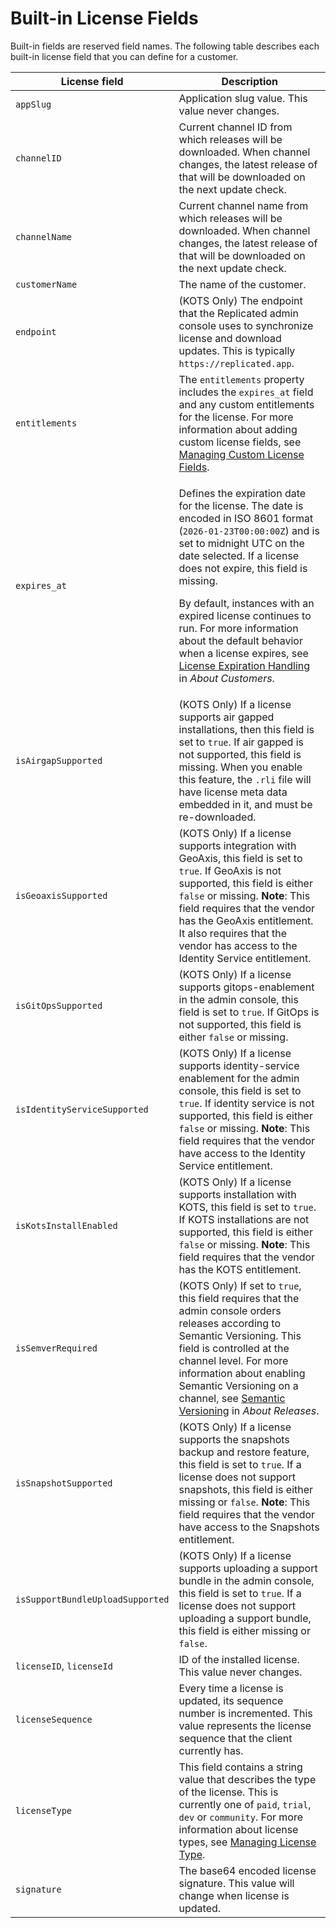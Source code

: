 # Built-in License Fields

Built-in fields are reserved field names. The following table describes each built-in license field that you can define for a customer.

| License field         | Description           |
|------------------------|------------------------|
| `appSlug` | Application slug value. This value never changes. |
| `channelID` | Current channel ID from which releases will be downloaded. When channel changes, the latest release of that will be downloaded on the next update check. |
| `channelName` | Current channel name from which releases will be downloaded. When channel changes, the latest release of that will be downloaded on the next update check. |
| `customerName` | The name of the customer. |
| `endpoint` | (KOTS Only) The endpoint that the Replicated admin console uses to synchronize license and download updates. This is typically `https://replicated.app`. |
| `entitlements` | The `entitlements` property includes the `expires_at` field and any custom entitlements for the license. For more information about adding custom license fields, see [Managing Custom License Fields](licenses-adding-custom-fields).|
| `expires_at` | <p>Defines the expiration date for the license. The date is encoded in ISO 8601 format (`2026-01-23T00:00:00Z`) and is set to midnight UTC on the date selected. If a license does not expire, this field is missing.</p><p>By default, instances with an expired license continues to run. For more information about the default behavior when a license expires, see [License Expiration Handling](licenses-about#expiration) in _About Customers_.</p>|
| `isAirgapSupported` | (KOTS Only) If a license supports air gapped installations, then this field is set to `true`. If air gapped is not supported, this field is missing. When you enable this feature, the `.rli` file will have license meta data embedded in it, and must be re-downloaded. |
| `isGeoaxisSupported` | (KOTS Only) If a license supports integration with GeoAxis, this field is set to `true`. If GeoAxis is not supported, this field is either `false` or missing. **Note**: This field requires that the vendor has the GeoAxis entitlement. It also requires that the vendor has access to the Identity Service entitlement. |
| `isGitOpsSupported` | (KOTS Only) If a license supports gitops-enablement in the admin console, this field is set to `true`. If GitOps is not supported, this field is either `false` or missing. |
| `isIdentityServiceSupported` | (KOTS Only) If a license supports identity-service enablement for the admin console, this field is set to `true`. If identity service is not supported, this field is either `false` or missing. **Note**: This field requires that the vendor have access to the Identity Service entitlement. |
| `isKotsInstallEnabled` | (KOTS Only) If a license supports installation with KOTS, this field is set to `true`. If KOTS installations are not supported, this field is either `false` or missing. **Note**: This field requires that the vendor has the KOTS entitlement. |
| `isSemverRequired` | (KOTS Only) If set to `true`, this field requires that the admin console orders releases according to Semantic Versioning. This field is controlled at the channel level. For more information about enabling Semantic Versioning on a channel, see [Semantic Versioning](releases-about#semantic-versioning) in _About Releases_. |
| `isSnapshotSupported` | (KOTS Only) If a license supports the snapshots backup and restore feature, this field is set to `true`. If a license does not support snapshots, this field is either missing or `false`. **Note**: This field requires that the vendor have access to the Snapshots entitlement. |
| `isSupportBundleUploadSupported` | (KOTS Only) If a license supports uploading a support bundle in the admin console, this field is set to `true`. If a license does not support uploading a support bundle, this field is either missing or `false`. |
| `licenseID`, `licenseId` | ID of the installed license.  This value never changes. |
| `licenseSequence` | Every time a license is updated, its sequence number is incremented. This value represents the license sequence that the client currently has. |
| `licenseType` | This field contains a string value that describes the type of the license. This is currently one of `paid`, `trial`, `dev` or `community`. For more information about license types, see [Managing License Type](licenses-about-types).|
| `signature` | The base64 encoded license signature. This value will change when license is updated. |
